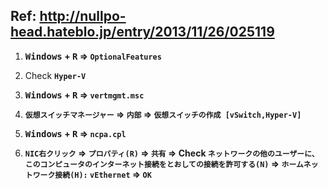 ## Ref: http://nullpo-head.hateblo.jp/entry/2013/11/26/025119

1. **<kbd>Windows</kbd> + <kbd>R</kbd> => `OptionalFeatures`**

1. Check **`Hyper-V`**

1. **<kbd>Windows</kbd> + <kbd>R</kbd> => `vertmgmt.msc`**

1. **`仮想スイッチマネージャー` => `内部` => `仮想スイッチの作成 [vSwitch,Hyper-V]`**

1. **<kbd>Windows</kbd> + <kbd>R</kbd> => `ncpa.cpl`**

1. **`NIC右クリック` => `プロパティ(R)` => `共有` => Check `ネットワークの他のユーザーに、このコンピュータのインターネット接続をとおしての接続を許可する(N)` => `ホームネットワーク接続(H):` `vEthernet` => `OK`**



